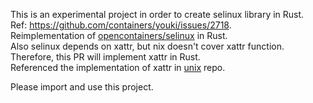 This is an experimental project in order to create selinux library in Rust.  
Ref: https://github.com/containers/youki/issues/2718.  
Reimplementation of [opencontainers/selinux](https://github.com/opencontainers/selinux) in Rust.  
Also selinux depends on xattr, but nix doesn't cover xattr function. 
Therefore, this PR will implement xattr in Rust.  
Referenced the implementation of xattr in [unix](golang.org/x/sys/unix) repo.  

Please import and use this project.
